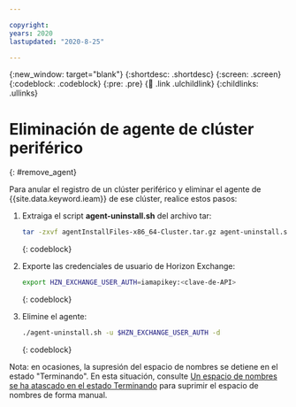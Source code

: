 ```yaml
---

copyright:
years: 2020
lastupdated: "2020-8-25"

---
```


{:new_window: target="blank"}
{:shortdesc: .shortdesc}
{:screen: .screen}
{:codeblock: .codeblock}
{:pre: .pre}
{:child: .link .ulchildlink}
{:childlinks: .ullinks}

# Eliminación de agente de clúster periférico
{: #remove_agent}

Para anular el registro de un clúster periférico y eliminar el agente de {{site.data.keyword.ieam}} de ese clúster, realice estos pasos:

1. Extraiga el script **agent-uninstall.sh** del archivo tar:

   ```bash
   tar -zxvf agentInstallFiles-x86_64-Cluster.tar.gz agent-uninstall.sh
   ```
   {: codeblock}

2. Exporte las credenciales de usuario de Horizon Exchange:

   ```bash
   export HZN_EXCHANGE_USER_AUTH=iamapikey:<clave-de-API>
   ```
   {: codeblock}

3. Elimine el agente:

   ```bash
   ./agent-uninstall.sh -u $HZN_EXCHANGE_USER_AUTH -d
   ```
   {: codeblock}

Nota: en ocasiones, la supresión del espacio de nombres se detiene en el estado "Terminando". En esta situación, consulte [Un espacio de nombres se ha atascado en el estado Terminando](https://www.ibm.com/support/knowledgecenter/SSBS6K_3.1.1/troubleshoot/ns_terminating.html) para suprimir el espacio de nombres de forma manual.
